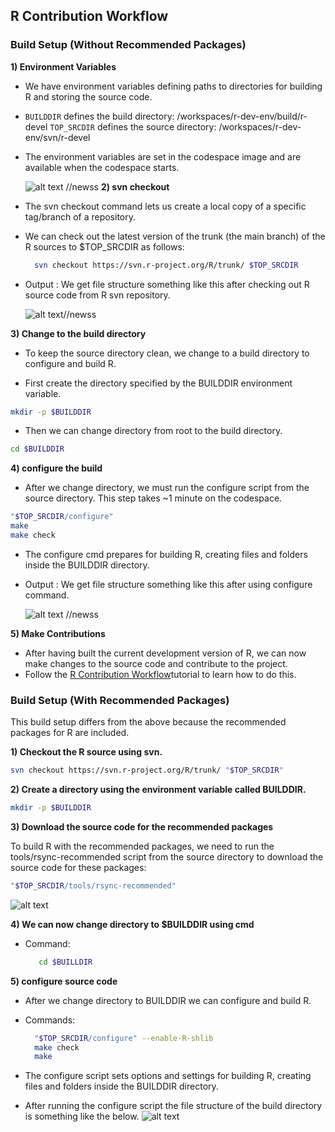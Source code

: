 
## R Contribution Workflow

### Build Setup (Without Recommended Packages)
**1) Environment Variables**

- We have environment variables defining paths to directories for building R and storing the source code.
- `BUILDDIR` defines the build directory: /workspaces/r-dev-env/build/r-devel
`TOP_SRCDIR` defines the source directory: /workspaces/r-dev-env/svn/r-devel
- The environment variables are set in the codespace image and are available when the codespace starts.

  ![alt text](../assets/rdev6.png) //newss
**2) svn checkout**

- The svn checkout command lets us create a local copy of a specific tag/branch of a repository.
- We can check out the latest version of the trunk (the main branch) of the R sources to $TOP_SRCDIR as follows:
   ```bash
     svn checkout https://svn.r-project.org/R/trunk/ $TOP_SRCDIR
   ```
- Output : We get file structure something like this after checking out R source code from R svn repository.

   ![alt text](../assets/rdev7.png)//newss

**3) Change to the build directory**
   
- To keep the source directory clean, we change to a build directory to configure and build R.

- First create the directory specified by the BUILDDIR environment variable.
```bash
mkdir -p $BUILDDIR
```

- Then we can change directory from root to the build directory.
```bash
cd $BUILDDIR
```

**4) configure the build**

- After we change directory, we must run the configure script from the source directory.
This step takes ~1 minute on the codespace.
```bash
"$TOP_SRCDIR/configure"
make
make check
```


- The configure cmd prepares for building R, creating files and folders inside the BUILDDIR directory.
- Output : We get file structure something like this after using configure command.
     
   ![alt text](../assets/rdev8.png) //newss

**5) Make Contributions**

- After having built the current development version of R, we can now make changes to the source code and contribute to the project.
- Follow the [R Contribution Workflow](./contribution_workflow.md)tutorial to learn how to do this.

### Build Setup (With Recommended Packages)
This build setup differs from the above because the recommended packages for R are included.

**1) Checkout the R source using svn.**

```bash
svn checkout https://svn.r-project.org/R/trunk/ "$TOP_SRCDIR"
```


**2) Create a directory using the environment variable called BUILDDIR.**

```bash
mkdir -p $BUILDDIR
```


**3) Download the source code for the recommended packages**

To build R with the recommended packages, we need to run the tools/rsync-recommended script from the source directory to download the source code for these packages:


```bash
"$TOP_SRCDIR/tools/rsync-recommended"
```

   ![alt text](../assets/rdev9.png)

**4) We can now change directory to $BUILDDIR using cmd**

- Command:
    ```bash
       cd $BUILLDIR
    ```


**5) configure source code**

   - After we change directory to BUILDDIR we can configure and build R.
   - Commands:
        ```bash
          "$TOP_SRCDIR/configure" --enable-R-shlib
          make check
          make
        ```


   - The configure script sets options and settings for building R, creating files and folders inside the BUILDDIR directory.
   - After running the configure script the file structure of the build directory is something like the below.
   ![alt text](../assets/rdev10.png)